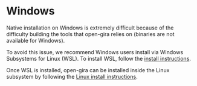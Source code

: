 # Windows

Native installation on Windows is extremely difficult because of the difficulty building the
tools that open-gira relies on (binaries are not available for Windows).

To avoid this issue, we recommend Windows users install via Windows Subsystems for Linux (WSL).
To install WSL, follow the [install
instructions](https://docs.microsoft.com/en-us/windows/wsl/install).

Once WSL is installed, open-gira can be installed inside the Linux subsystem by following the
[Linux install instructions](linux-mac.md).
